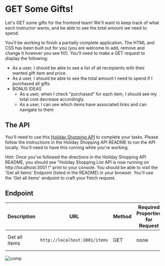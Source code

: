 # GET Some Gifts!

Let's GET some gifts for the frontend team! We'll want to keep track of what each instructor wants, and be able to see the total amount we need to spend. 

You'll be working to finish a partially complete application. The HTML and CSS has been built out for you (you are welcome to add, remove and change it however you see fit!). You'll need to make a GET request to display the following: 
* As a user, I should be able to see a list of all receipients with their wanted gift item and price. 
* As a user, I should be able to see the total amount I need to spend if I purchased all gifts. 
* BONUS IDEAS
  * As a user, when I check "purchased" for each item, I should see my total cost decrease accordingly.
  * As a user, I can see which items have associated links and can navigate to them

## The API

You'll need to use this [Holiday Shopping API](https://github.com/turingschool-examples/holiday-shopping-api) to complete your tasks. Please follow the instructions in the Holiday Shopping API README to run the API locally. You'll need to have this running while you're working. 

Hint: Once you've followed the directions in the Holiday Shopping API README, you should see "Holiday Shopping List API is now running on http://localhost:3001 !" print to your console. You should be able to visit the 'Get all items' Endpoint (listed in the README) in your browser. You'll use the 'Get all items' endpoint to craft your Fetch request. 


## Endpoint

| Description | URL | Method | Required Properties for Request | Sample Successful Response |
|----------|-----|--------|---------------------|-----------------|
| Get all items |`http://localhost:3001/items`| GET  | none | An array containing all items |


![comp](https://github.com/turingschool-examples/get-some-gifts/blob/main/images/giftlist.png)
